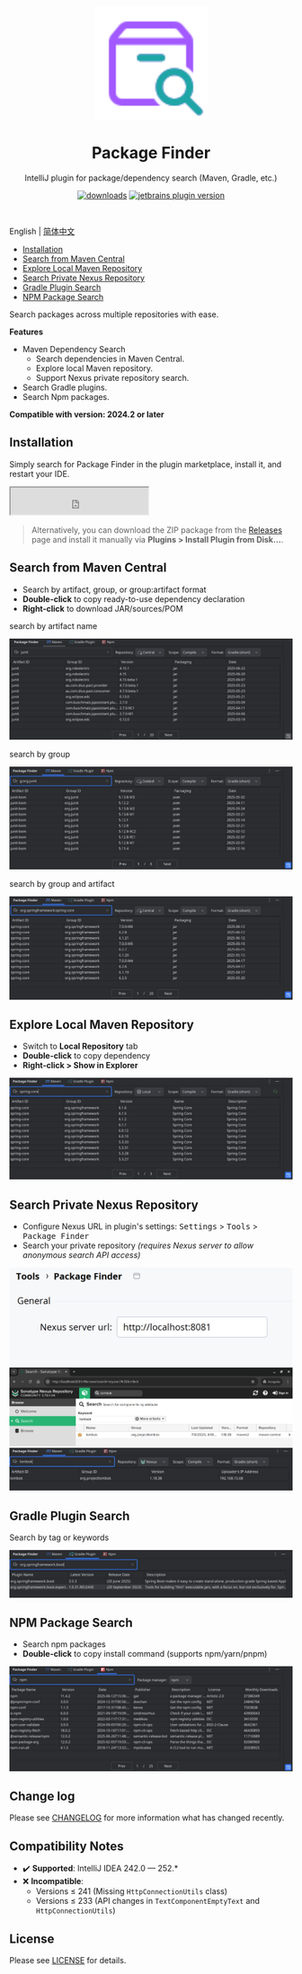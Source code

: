 <div align="center">
    <a href="https://plugins.jetbrains.com/plugin/27946-package-finder">
        <img src="./src/main/resources/META-INF/pluginIcon.svg" width="200" height="200" alt="logo"/>
    </a>
</div>
<h1 align="center">Package Finder</h1>
<p align="center">IntelliJ plugin for package/dependency search (Maven, Gradle, etc.)</p>

<p align="center">
<a href="https://plugins.jetbrains.com/plugin/27946-package-finder"><img src="https://img.shields.io/jetbrains/plugin/d/27946-package-finder.svg?style=flat-square" alt="downloads"></a>
<a href="https://plugins.jetbrains.com/plugin/27946-package-finder"><img src="https://img.shields.io/jetbrains/plugin/v/27946-package-finder.svg?style=flat-square" alt="jetbrains plugin version"></a>
</p>
<br>

English | [简体中文](./README_cn.md)

- [Installation](#Installation)
- [Search from Maven Central](#search-from-maven-central)
- [Explore Local Maven Repository](#explore-local-maven-repository)
- [Search Private Nexus Repository](#search-private-nexus-repository)
- [Gradle Plugin Search](#gradle-plugin-search)
- [NPM Package Search](#npm-package-search)

<!-- Plugin description -->

Search packages across multiple repositories with ease.

**Features**

* Maven Dependency Search
    * Search dependencies in Maven Central.
    * Explore local Maven repository.
    * Support Nexus private repository search.
* Search Gradle plugins.
* Search Npm packages.

<!-- Plugin description end -->

**Compatible with version: 2024.2 or later**

## Installation

Simply search for Package Finder in the plugin marketplace, install it, and restart your IDE.

<iframe width="245px" height="48px" src="https://plugins.jetbrains.com/embeddable/install/27946"></iframe>

> Alternatively, you can download the ZIP package
> from the [Releases](https://github.com/drawsta/package-finder/releases) page
> and install it manually via **Plugins > Install Plugin from Disk...**.

## Search from Maven Central

- Search by artifact, group, or group:artifact format
- **Double-click** to copy ready-to-use dependency declaration
- **Right-click** to download JAR/sources/POM

search by artifact name

![search by artifact](screenshots/Screenshot_20250718_143725.png)

search by group

![search by group](screenshots/Screenshot_20250718_144400.png)

search by group and artifact

![search by group and artifact](screenshots/Screenshot_20250718_144454.png)

## Explore Local Maven Repository

- Switch to **Local Repository** tab
- **Double-click** to copy dependency
- **Right-click &gt; Show in Explorer**

![](screenshots/Screenshot_20250718_144540.png)

## Search Private Nexus Repository

- Configure Nexus URL in plugin's settings: <kbd>Settings</kbd> > <kbd>Tools</kbd> > <kbd>Package Finder</kbd>
- Search your private repository *(requires Nexus server to allow anonymous search API access)*

![](screenshots/Screenshot_20250721_153735.png)
![](screenshots/Screenshot_20250718_144819.png)
![](screenshots/Screenshot_20250718_144842.png)

## Gradle Plugin Search

Search by tag or keywords

![](screenshots/Screenshot_20250718_145254.png)

## NPM Package Search

- Search npm packages
- **Double-click** to copy install command (supports npm/yarn/pnpm)

![](screenshots/Screenshot_20250718_145149.png)

## Change log

Please see [CHANGELOG](CHANGELOG.md) for more information what has changed recently.

## Compatibility Notes

- ✔️ **Supported**: IntelliJ IDEA 242.0 — 252.*
- ❌ **Incompatible**:
    - Versions ≤ 241 (Missing `HttpConnectionUtils` class)
    - Versions ≤ 233 (API changes in `TextComponentEmptyText` and `HttpConnectionUtils`)

## License

Please see [LICENSE](LICENSE) for details.
